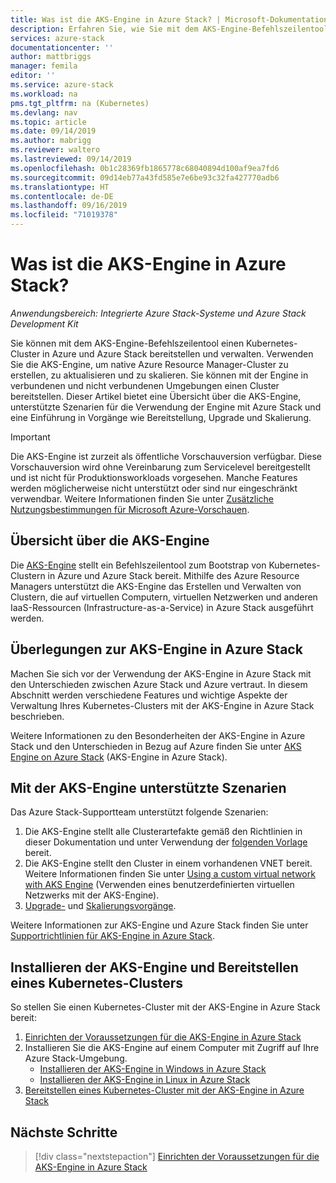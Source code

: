 ```yaml
---
title: Was ist die AKS-Engine in Azure Stack? | Microsoft-Dokumentation
description: Erfahren Sie, wie Sie mit dem AKS-Engine-Befehlszeilentool einen Kubernetes-Cluster in Azure und Azure Stack bereitstellen und verwalten.
services: azure-stack
documentationcenter: ''
author: mattbriggs
manager: femila
editor: ''
ms.service: azure-stack
ms.workload: na
pms.tgt_pltfrm: na (Kubernetes)
ms.devlang: nav
ms.topic: article
ms.date: 09/14/2019
ms.author: mabrigg
ms.reviewer: waltero
ms.lastreviewed: 09/14/2019
ms.openlocfilehash: 0b1c28369fb1865778c68040894d100af9ea7fd6
ms.sourcegitcommit: 09d14eb77a43fd585e7e6be93c32fa427770adb6
ms.translationtype: HT
ms.contentlocale: de-DE
ms.lasthandoff: 09/16/2019
ms.locfileid: "71019378"
---
```

# <a name="what-is-the-aks-engine-on-azure-stack"></a>Was ist die AKS-Engine in Azure Stack?

*Anwendungsbereich: Integrierte Azure Stack-Systeme und Azure Stack Development Kit*

Sie können mit dem AKS-Engine-Befehlszeilentool einen Kubernetes-Cluster in Azure und Azure Stack bereitstellen und verwalten. Verwenden Sie die AKS-Engine, um native Azure Resource Manager-Cluster zu erstellen, zu aktualisieren und zu skalieren. Sie können mit der Engine in verbundenen und nicht verbundenen Umgebungen einen Cluster bereitstellen. Dieser Artikel bietet eine Übersicht über die AKS-Engine, unterstützte Szenarien für die Verwendung der Engine mit Azure Stack und eine Einführung in Vorgänge wie Bereitstellung, Upgrade und Skalierung.

> [!IMPORTANT]
> Die AKS-Engine ist zurzeit als öffentliche Vorschauversion verfügbar.
> Diese Vorschauversion wird ohne Vereinbarung zum Servicelevel bereitgestellt und ist nicht für Produktionsworkloads vorgesehen. Manche Features werden möglicherweise nicht unterstützt oder sind nur eingeschränkt verwendbar. Weitere Informationen finden Sie unter [Zusätzliche Nutzungsbestimmungen für Microsoft Azure-Vorschauen](https://azure.microsoft.com/support/legal/preview-supplemental-terms/).

## <a name="overview-of-the-aks-engine"></a>Übersicht über die AKS-Engine

Die [AKS-Engine](https://github.com/Azure/aks-engine) stellt ein Befehlszeilentool zum Bootstrap von Kubernetes-Clustern in Azure und Azure Stack bereit. Mithilfe des Azure Resource Managers unterstützt die AKS-Engine das Erstellen und Verwalten von Clustern, die auf virtuellen Computern, virtuellen Netzwerken und anderen IaaS-Ressourcen (Infrastructure-as-a-Service) in Azure Stack ausgeführt werden.

## <a name="aks-engine-on-azure-stack-considerations"></a>Überlegungen zur AKS-Engine in Azure Stack

Machen Sie sich vor der Verwendung der AKS-Engine in Azure Stack mit den Unterschieden zwischen Azure Stack und Azure vertraut. In diesem Abschnitt werden verschiedene Features und wichtige Aspekte der Verwaltung Ihres Kubernetes-Clusters mit der AKS-Engine in Azure Stack beschrieben.

Weitere Informationen zu den Besonderheiten der AKS-Engine in Azure Stack und den Unterschieden in Bezug auf Azure finden Sie unter [AKS Engine on Azure Stack](https://github.com/Azure/aks-engine/blob/master/docs/topics/azure-stack.md) (AKS-Engine in Azure Stack).

## <a name="supported-scenarios-with-the-aks-engine"></a>Mit der AKS-Engine unterstützte Szenarien

Das Azure Stack-Supportteam unterstützt folgende Szenarien:

1.  Die AKS-Engine stellt alle Clusterartefakte gemäß den Richtlinien in dieser Dokumentation und unter Verwendung der [folgenden Vorlage](https://github.com/Azure/aks-engine/tree/master/examples/azure-stack) bereit.
2.  Die AKS-Engine stellt den Cluster in einem vorhandenen VNET bereit. Weitere Informationen finden Sie unter [Using a custom virtual network with AKS Engine](https://github.com/Azure/aks-engine/blob/master/docs/tutorials/custom-vnet.md) (Verwenden eines benutzerdefinierten virtuellen Netzwerks mit der AKS-Engine).
3.  [Upgrade-](azure-stack-kubernetes-aks-engine-upgrade.md) und [Skalierungsvorgänge](azure-stack-kubernetes-aks-engine-scale.md).

Weitere Informationen zur AKS-Engine und Azure Stack finden Sie unter [Supportrichtlinien für AKS-Engine in Azure Stack](azure-stack-kubernetes-ask-engine-support.md).

## <a name="install-the-aks-engine-and-deploy-a-kubernetes-cluster"></a>Installieren der AKS-Engine und Bereitstellen eines Kubernetes-Clusters

So stellen Sie einen Kubernetes-Cluster mit der AKS-Engine in Azure Stack bereit:

1. [Einrichten der Voraussetzungen für die AKS-Engine in Azure Stack](azure-stack-kubernetes-aks-engine-set-up.md)
2. Installieren Sie die AKS-Engine auf einem Computer mit Zugriff auf Ihre Azure Stack-Umgebung.
     - [Installieren der AKS-Engine in Windows in Azure Stack](azure-stack-kubernetes-aks-engine-deploy-windows.md)
     - [Installieren der AKS-Engine in Linux in Azure Stack](azure-stack-kubernetes-aks-engine-deploy-linux.md)
3. [Bereitstellen eines Kubernetes-Cluster mit der AKS-Engine in Azure Stack](azure-stack-kubernetes-aks-engine-deploy-cluster.md)

## <a name="next-steps"></a>Nächste Schritte

> [!div class="nextstepaction"]
> [Einrichten der Voraussetzungen für die AKS-Engine in Azure Stack](azure-stack-kubernetes-aks-engine-set-up.md)